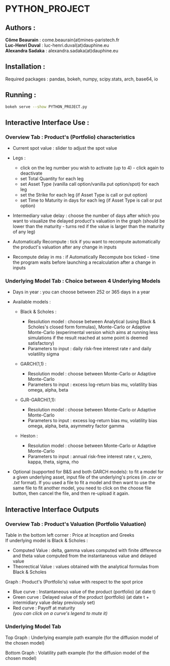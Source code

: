 # PYTHON_PROJECT ## Authors : **Côme Beaurain** : come.beaurain(at)mines-paristech.fr  **Luc-Henri Duval** : luc-henri.duval(at)dauphine.eu  **Alexandra Sadaka** : alexandra.sadaka(at)dauphine.eu## Installation : Required packages : pandas, bokeh, numpy, scipy.stats, arch, base64, io ## Running : ```bashbokeh serve --show PYTHON_PROJECT.py  ```## Interactive Interface Use : ### Overview Tab  : Product's (Portfolio) characteristics - Current spot value : slider to adjust the spot value - Legs : 	- click on the leg number you wish to activate (up to 4) - click again to deactivate	- set Total Quantity for each leg	- set Asset Type (vanilla call option/vanilla put option/spot) for each leg	- set the Strike for each leg (if Asset Type is call or put option)	- set Time to Maturity in days for each leg (if Asset Type is call or put option)- Intermediary value delay : choose the number of days after which you want to visualize the delayed product's valuation in the graph (should be lower than the maturity - turns red if the value is larger than the maturity of any leg)- Automatically Recompute : tick if you want to recompute automatically the product's valuation after any change in inputs - Recompute delay in ms : if Automatically Recompute box ticked - time the program waits before launching a recalculation after a change in inputs### Underlying Model Tab  : Choice between 4 Underlying Models - Days in year : you can choose between 252 or 365 days in a year- Available models :	- Black & Scholes :		- Resolution model : choose between Analytical (using Black & Scholes's closed form formulas), Monte-Carlo or Adaptive Monte-Carlo (experimental version which aims at running less simulations if the result reached at some point is deemed satisfactory)		- Parameters to input : daily risk-free interest rate r and daily volatility sigma	- GARCH(1,1) : 		- Resolution model : choose between Monte-Carlo or Adaptive Monte-Carlo		- Parameters to input : excess log-return bias mu, volatility bias omega, alpha, beta	- GJR-GARCH(1,1):		- Resolution model : choose between Monte-Carlo or Adaptive Monte-Carlo		- Parameters to input : excess log-return bias mu, volatility bias omega, alpha, beta, asymmetry factor gamma	- Heston : 		- Resolution model : choose between Monte-Carlo or Adaptive Monte-Carlo		- Parameters to input : annual risk-free interest rate r, v_zero, kappa, theta, sigma, rho- Optional (supported for B&S and both GARCH models): to fit a model for a given underlying asset, input file of the underlying's prices (in *.csv* or *.txt* format).If you used a file to fit a model and then want to use the same file to fit another model, you need to click on the choose file button, then cancel the file, and then re-upload it again. ## Interactive Interface Outputs ### Overview Tab : Product's Valuation (Portfolio Valuation)Table in the bottom left corner :  Price at Inception and Greeks  If underlying model is Black & Scholes :  - Computed Value : delta, gamma values computed with finite difference and theta value computed from the instantaneous value and delayed value  - Theorectical Value : values obtained with the  analytical formulas from Black & Scholes  Graph : Product's (Portfolio's) value with respect to the spot price  - Blue curve : Instantaneous value of the product (portfolio) (at date t)  - Green curve : Delayed value of the product (portfolio) (at date t + intermidiary value delay previously set)  - Red curve : Payoff at maturity  *(you can click on a curve's legend to mute it)*### Underlying Model Tab Top Graph : Underlying example path example (for the diffusion model of the chosen model)Bottom Graph : Volatility path example (for the diffusion model of the chosen model)